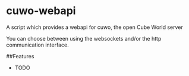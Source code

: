 cuwo-webapi
============

A script which provides a webapi for cuwo, the open Cube World server

You can choose between using the websockets and/or the http communication interface.

##Features
- TODO


